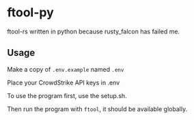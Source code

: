 # ftool-py
ftool-rs written in python because rusty_falcon has failed me.



## Usage

Make a copy of `.env.example` named `.env`

Place your CrowdStrike API keys in .env

To use the program first, use the setup.sh.

Then run the program with `ftool`, it should be available globally.

